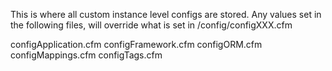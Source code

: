 This is where all custom instance level configs are stored.
Any values set in the following files, will override what is set in /config/configXXX.cfm

configApplication.cfm
configFramework.cfm
configORM.cfm
configMappings.cfm
configTags.cfm